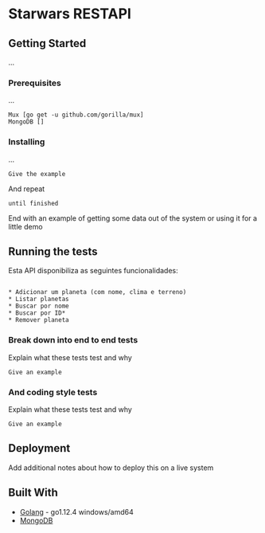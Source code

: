# Starwars RESTAPI 


## Getting Started

...

### Prerequisites

...

```
Mux [go get -u github.com/gorilla/mux]
MongoDB []
```

### Installing

...


```
Give the example
```

And repeat

```
until finished
```

End with an example of getting some data out of the system or using it for a little demo

## Running the tests

Esta API disponibiliza as seguintes funcionalidades:

```

* Adicionar um planeta (com nome, clima e terreno)
* Listar planetas
* Buscar por nome
* Buscar por ID*
* Remover planeta

```

### Break down into end to end tests

Explain what these tests test and why

```
Give an example
```

### And coding style tests

Explain what these tests test and why

```
Give an example
```

## Deployment

Add additional notes about how to deploy this on a live system

## Built With

* [Golang](http://golang.org/) - go1.12.4 windows/amd64
* [MongoDB](www.mongodb.com)

